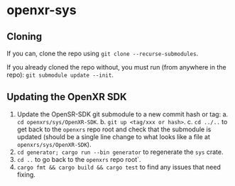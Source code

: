 # openxr-sys

## Cloning

If you can, clone the repo using `git clone --recurse-submodules`. 

If you already cloned the repo without, you must run (from anywhere in the repo): `git submodule update --init`.

## Updating the OpenXR SDK

1. Update the OpenSR-SDK git submodule to a new commit hash or tag:
  a. `cd openxrs/sys/OpenXR-SDK`.
  b. `git up <tag/xxx or hash>`.
  c. `cd ../..` to get back to the `openxrs` repo root and check that the 
  submodule is updated (should be a single line change to what looks like a file
  at `openxrs/sys/OpenXR-SDK`).
2. `cd generator; cargo run --bin generator` to regenerate the `sys` crate.
3. `cd ..` to go back to the `openxrs` repo root`.
3. `cargo fmt && cargo build && cargo test` to find any issues that need fixing.
